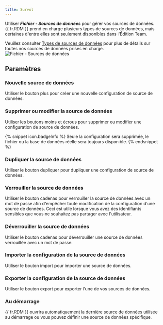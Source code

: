```yaml
---
title: Survol
---
```

Utiliser ***Fichier - Sources de données*** pour gérer vos sources de données. {{ fr.RDM }} prend en charge plusieurs types de sources de données, mais certaines d'entre elles sont seulement disponibles dans l'Édition Team.  

Veuillez consulter [Types de sources de données](/fr/rdm/mac/data-sources/data-sources-types/) pour plus de détails sur toutes nos sources de données prises en charge.  
![Fichier - Sources de données](https://webdevolutions.azureedge.net/docs/fr/rdm/mac/clip0054.png) 

## Paramètres 

### Nouvelle source de données 

Utiliser le bouton plus pour créer une nouvelle configuration de source de données. 

### Supprimer ou modifier la source de données 

Utiliser les boutons moins et écrous pour supprimer ou modifier une configuration de source de données. 

{% snippet icon.badgeInfo %}
Seule la configuration sera supprimée, le fichier ou la base de données réelle sera toujours disponible. 
{% endsnippet %}
 
### Dupliquer la source de données 

Utiliser le bouton dupliquer pour dupliquer une configuration de source de données. 

### Verrouiller la source de données 

Utiliser le bouton cadenas pour verrouiller la source de données avec un mot de passe afin d'empêcher toute modification de la configuration d'une source de données. Ceci est utile lorsque vous avez des identifiants sensibles que vous ne souhaitez pas partager avec l'utilisateur. 

### Déverrouiller la source de données 

Utiliser le bouton cadenas pour déverrouiller une source de données verrouillée avec un mot de passe. 

### Importer la configuration de la source de données 

Utiliser le bouton import pour importer une source de données. 

### Exporter la configuration de la source de données 

Utiliser le bouton export pour exporter l'une de vos sources de données. 

### Au démarrage 

{{ fr.RDM }} ouvrira automatiquement la dernière source de données utilisée au démarrage ou vous pouvez définir une source de données spécifique. 

